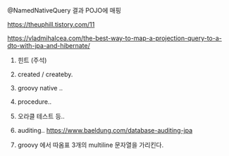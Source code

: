 @NamedNativeQuery 결과 POJO에 매핑

https://theuphill.tistory.com/11



https://vladmihalcea.com/the-best-way-to-map-a-projection-query-to-a-dto-with-jpa-and-hibernate/


1. 힌트 (주석)

2. created / createby.

3. groovy native ..

4. procedure..

5. 오라클 테스트 등..

6. auditing.. https://www.baeldung.com/database-auditing-jpa


7. groovy 에서 따옴표 3개의 multiline 문자열을 가리킨다. 
